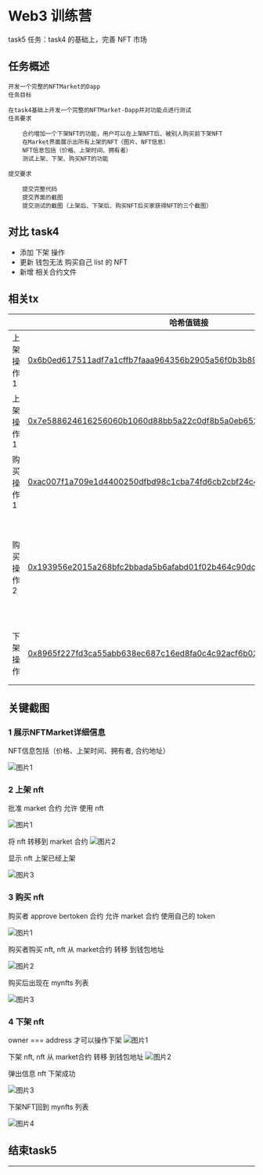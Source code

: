 # Web3 训练营 

task5 任务：task4 的基础上，完善 NFT 市场

## 任务概述

```
开发一个完整的NFTMarket的Dapp
任务目标

在task4基础上开发一个完整的NFTMarket-Dapp并对功能点进行测试
任务要求

    合约增加一个下架NFT的功能，用户可以在上架NFT后、被别人购买前下架NFT
    在Market界面展示出所有上架的NFT（图片、NFT信息）
    NFT信息包括（价格、上架时间、拥有者）
    测试上架、下架、购买NFT的功能

提交要求

    提交完整代码
    提交界面的截图
    提交测试的截图（上架后、下架后、购买NFT后买家获得NFT的三个截图）

```

## 对比 task4
- 添加 下架 操作  
- 更新 钱包无法 购买自己 list 的 NFT
- 新增 相关合约文件

## 相关tx

| |哈希值链接     | 说明          |
|------------|------------|---------------|
| 上架操作1 |[0x6b0ed617511adf7a1cffb7faaa964356b2905a56f0b3b89066acb96009ade6a4](https://sepolia.etherscan.io/tx/0x6b0ed617511adf7a1cffb7faaa964356b2905a56f0b3b89066acb96009ade6a4)| approve NFT to market|
| 上架操作1 |[0x7e588624616256060b1060d88bb5a22c0df8b5a0eb652cc40e1466d2f15819c6](https://sepolia.etherscan.io/tx/0x7e588624616256060b1060d88bb5a22c0df8b5a0eb652cc40e1466d2f15819c6) | NFT from wallet transfer to market  |
| 购买操作1 |[0xac007f1a709e1d4400250dfbd98c1cba74fd6cb2cbf24c45534cd34b0c811be4](https://sepolia.etherscan.io/tx/0xac007f1a709e1d4400250dfbd98c1cba74fd6cb2cbf24c45534cd34b0c811be4) | approve token to market  |
| 购买操作2 |[0x193956e2015a268bfc2bbada5b6afabd01f02b464c90dc91e50e5c5be849838d](https://sepolia.etherscan.io/tx/0x193956e2015a268bfc2bbada5b6afabd01f02b464c90dc91e50e5c5be849838d) | NFT from market transfer to buyer & token  from buyer transfer to seller|
| 下架操作 |[0x8965f227fd3ca55abb638ec687c16ed8fa0c4c92acf6b02f766a8392ec261c18](https://sepolia.etherscan.io/tx/0x8965f227fd3ca55abb638ec687c16ed8fa0c4c92acf6b02f766a8392ec261c18) | NFT from market transfer to wallet  |



## 关键截图

### 1 展示NFTMarket详细信息

NFT信息包括（价格、上架时间、拥有者, 合约地址）

![图片1](https://github.com/coolberwin/Web3-Frontend-Bootcamp/blob/task5/members/coolberwin/task5/img/NFT%E8%AF%A6%E7%BB%86%E4%BF%A1%E6%81%AF%E5%B1%95%E7%A4%BA.png?raw=true)

### 2 上架 nft

批准 market 合约 允许 使用 nft

![图片1](https://github.com/coolberwin/Web3-Frontend-Bootcamp/blob/task4/members/coolberwin/task4/img/%E4%B8%8A%E6%9E%B6NFT1.png?raw=true)

将 nft 转移到 market 合约
![图片2](https://github.com/coolberwin/Web3-Frontend-Bootcamp/blob/task4/members/coolberwin/task4/img/%E4%B8%8A%E6%9E%B6NFT2.png?raw=true)

显示 nft 上架已经上架

![图片3](https://github.com/coolberwin/Web3-Frontend-Bootcamp/blob/task4/members/coolberwin/task4/img/%E4%B8%8A%E6%9E%B6NFT3.png?raw=true)



### 3 购买 nft

购买者 approve bertoken 合约 允许 market 合约 使用自己的 token

![图片1](https://github.com/coolberwin/Web3-Frontend-Bootcamp/blob/task4/members/coolberwin/task4/img/%E8%B4%AD%E4%B9%B0%E6%88%AA%E5%9B%BE1.png?raw=true)

购买者购买 nft,  nft 从 market合约 转移 到钱包地址

![图片2](https://github.com/coolberwin/Web3-Frontend-Bootcamp/blob/task4/members/coolberwin/task4/img/%E8%B4%AD%E4%B9%B0%E6%88%AA%E5%9B%BE2.png?raw=true)

购买后出现在 mynfts 列表

![图片3](https://github.com/coolberwin/Web3-Frontend-Bootcamp/blob/task4/members/coolberwin/task4/img/%E8%B4%AD%E4%B9%B0%E6%88%AA%E5%9B%BE3.png?raw=true)

### 4 下架 nft

owner === address 才可以操作下架
![图片1](https://github.com/coolberwin/Web3-Frontend-Bootcamp/blob/task5/members/coolberwin/task5/img/%E5%8F%96%E6%B6%88%E4%B8%8A%E6%9E%B61.png?raw=true)

下架 nft, nft 从 market合约 转移 到钱包地址
![图片2](https://github.com/coolberwin/Web3-Frontend-Bootcamp/blob/task5/members/coolberwin/task5/img/%E5%8F%96%E6%B6%88%E4%B8%8A%E6%9E%B62.png?raw=true)

弹出信息 nft 下架成功

![图片3](https://github.com/coolberwin/Web3-Frontend-Bootcamp/blob/task5/members/coolberwin/task5/img/%E5%8F%96%E6%B6%88%E4%B8%8A%E6%9E%B63.png?raw=true)

下架NFT回到 mynfts 列表


![图片4](https://github.com/coolberwin/Web3-Frontend-Bootcamp/blob/task5/members/coolberwin/task5/img/%E5%8F%96%E6%B6%88%E4%B8%8A%E6%9E%B64.png?raw=true)

## 结束task5

---